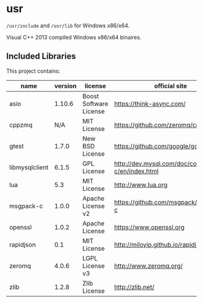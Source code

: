 # usr

`/usr/include` and `/usr/lib` for Windows x86/x64.

Visual C++ 2013 compiled Windows x86/x64 binaires.

## Included Libraries

This project contains:

name          | version  | license                  | official site
--------------|----------|--------------------------|------------------
asio          | 1.10.6   | Boost Software License   | https://think-async.com/
cppzmq        | N/A      | MIT License              | https://github.com/zeromq/cppzmq
gtest         | 1.7.0    | New BSD License          | https://github.com/google/googletest
libmysqlclient| 6.1.5    | GPL License              | http://dev.mysql.com/doc/connector-c/en/index.html
lua           | 5.3      | MIT License              | http://www.lua.org
msgpack-c     | 1.0.0    | Apache License v2        | https://github.com/msgpack/msgpack-c
openssl       | 1.0.2    | Apache License           | https://www.openssl.org
rapidjson     | 0.1      | MIT License              | http://miloyip.github.io/rapidjson/
zeromq        | 4.0.6    | LGPL License v3          | http://www.zeromq.org/
zlib          | 1.2.8    | Zlib License             | http://zlib.net/
